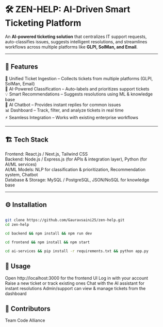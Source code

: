 # 🛠️ ZEN-HELP: AI-Driven Smart Ticketing Platform  

An **AI-powered ticketing solution** that centralizes IT support requests, auto-classifies issues, suggests intelligent resolutions, and streamlines workflows across multiple platforms like **GLPI, SolMan, and Email**.  

---

## 📌 Features  
🔗 Unified Ticket Ingestion – Collects tickets from multiple platforms (GLPI, SolMan, Email)  
🤖 AI-Powered Classification – Auto-labels and prioritizes support tickets  
💡 Smart Recommendations – Suggests resolutions using ML & knowledge base  
💬 AI Chatbot – Provides instant replies for common issues  
📊 Dashboard – Track, filter, and analyze tickets in real time  
⚡ Seamless Integration – Works with existing enterprise workflows  

---

## 🏗️ Tech Stack  
Frontend: React.js / Next.js, Tailwind CSS  
Backend: Node.js / Express.js (for APIs & integration layer), Python (for AI/ML services)  
AI/ML Models: NLP for classification & prioritization, Recommendation system, Chatbot  
Database & Storage: MySQL / PostgreSQL, JSON/NoSQL for knowledge base  

---

## ⚙️ Installation  
```bash

git clone https://github.com/Gauravsaini25/zen-help.git  
cd zen-help  

cd backend && npm install && npm run dev  

cd frontend && npm install && npm start  

cd ai-services && pip install -r requirements.txt && python app.py

```
## 🚀 Usage

Open http://localhost:3000 for the frontend UI
Log in with your account
Raise a new ticket or track existing ones
Chat with the AI assistant for instant resolutions
Admin/support can view & manage tickets from the dashboard

## 👥 Contributors
Team Code Alliance

